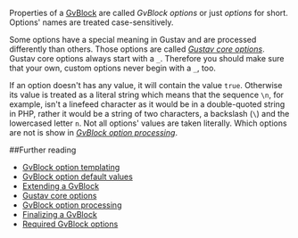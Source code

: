 Properties of a [GvBlock](GvBlock) are called *GvBlock options* or just *options* for short.  
Options' names are treated case-sensitively.

Some options have a special meaning in Gustav and are processed differently than others. Those options are called [*Gustav core options*](Gustav-core-options). Gustav core options always start with a `_`. Therefore you should make sure that your own, custom options never begin with a `_`, too.

If an option doesn't has any value, it will contain the value `true`. Otherwise its value is treated as a literal string which means that the sequence `\n`, for example, isn't a linefeed character as it would be in a double-quoted string in PHP, rather it would be a string of two characters, a backslash (`\`) and the lowercased letter `n`. Not all options' values are taken literally. Which options are not is show in [*GvBlock option processing*](GvBlock-option-processing).



##Further reading

+   [GvBlock option templating](GvBlock-option-templating)
+   [GvBlock option default values](GvBlock-option-default-values)
+   [Extending a GvBlock](Extending-a-GvBlock)
+   [Gustav core options](Gustav-core-options)
+   [GvBlock option processing](GvBlock-option-processing)
+   [Finalizing a GvBlock](Finalizing-a-GvBlock)
+   [Required GvBlock options](Required-GvBlock-options)